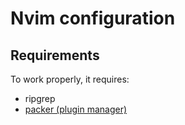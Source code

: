 # Nvim configuration

## Requirements
To work properly, it requires:
- ripgrep
- [packer (plugin manager)](https://github.com/wbthomason/packer.nvim)

